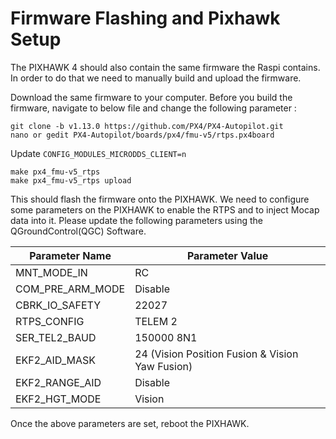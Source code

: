 # Firmware Flashing and Pixhawk Setup
The PIXHAWK 4 should also contain the same firmware the Raspi contains. In order to do that we need to manually build and upload the firmware.

Download the same firmware to your computer. Before you build the firmware, navigate to below file and change the following parameter : 

```
git clone -b v1.13.0 https://github.com/PX4/PX4-Autopilot.git
nano or gedit PX4-Autopilot/boards/px4/fmu-v5/rtps.px4board
```

Update `CONFIG_MODULES_MICRODDS_CLIENT=n`

```
make px4_fmu-v5_rtps
make px4_fmu-v5_rtps upload
```

This should flash the firmware onto the PIXHAWK. We need to configure some parameters on the PIXHAWK to enable the RTPS and to inject Mocap data into it. Please update the following parameters using the QGroundControl(QGC) Software. 

| Parameter Name | Parameter Value |
| --- | --- |
|MNT_MODE_IN|RC|
|COM_PRE_ARM_MODE|Disable|
|CBRK_IO_SAFETY|22027|
|RTPS_CONFIG|TELEM 2|
|SER_TEL2_BAUD|150000 8N1|
|EKF2_AID_MASK|24 (Vision Position Fusion & Vision Yaw Fusion)|
|EKF2_RANGE_AID|Disable|
|EKF2_HGT_MODE|Vision|

Once the above parameters are set, reboot the PIXHAWK.


